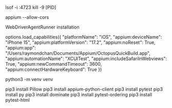 

lsof -i :4723
kill -9 [PID]

appium --allow-cors
<!-- appium -a 0.0.0.0 -p 4723    -->
WebDriverAgentRunner installation

options.load_capabilities({
	"platformName": "iOS",
	"appium:deviceName": "iPhone 15",
	"appium:platformVersion": "17.2",
	"appium:noReset": True,
	"appium:app": "/Users/raymondchan/Documents/Appium/OctopusQuickBuild.app",
	"appium:automationName": "XCUITest",
	"appium:includeSafariInWebviews": True,
	"appium:newCommandTimeout": 3600,
	"appium:connectHardwareKeyboard": True
})

python3 -m venv venv

pip3 install Pillow
pip3 install appium-python-client
pip3 install pytest
pip3 install py
pip3 install dominate
pip3 install pytest-ordering
pip3 install pytest-html 